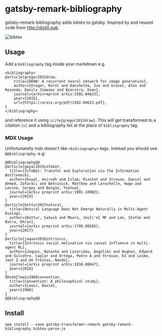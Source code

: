 # gatsby-remark-bibliography

gatsby-remark-bibliography adds bibtex to gatsby. Inspired by and reused code from http://distill.pub.

![bibtex](https://user-images.githubusercontent.com/208803/59069825-539e0f80-88b0-11e9-85cf-060d515c345b.gif)

## Usage

Add a `bibliography` tag inside your markdown e.g.
```
<bibliography>
@article{gregor2015draw,
    title={DRAW: A recurrent neural network for image generation},
    author={Gregor, Karol and Danihelka, Ivo and Graves, Alex and Rezende, Danilo Jimenez and Wierstra, Daan},
    journal={arXivreprint arXiv:1502.04623},
    year={2015},
    url={https://arxiv.org/pdf/1502.04623.pdf},
}
</bibliography>
```

and reference it using `\cite{gregor2015draw}`. This will get transformed to a citation `[n]` and a bibliography list at the place of `bibliography` tag.

### MDX Usage

Unfortunatelly mdx doesn't like `<bibliography>` tags. Instead you should use `@@bibliography`. e.g:

```
@@bibliography@@
@article{goyal2019infobot,
  title={InfoBot: Transfer and Exploration via the Information Bottleneck},
  author={Goyal, Anirudh and Islam, Riashat and Strouse, Daniel and Ahmed, Zafarali and Botvinick, Matthew and Larochelle, Hugo and Levine, Sergey and Bengio, Yoshua},
  journal={arXiv preprint arXiv:1901.10902},
  year={2019}
}
@article{kottur2017natural,
  title={Natural Language Does Not Emerge Naturally in Multi-Agent Dialog},
  author={Kottur, Satwik and Moura, Jos{\'e} MF and Lee, Stefan and Batra, Dhruv},
  journal={arXiv preprint arXiv:1706.08502},
  year={2017}
}
@article{jaques2018intrinsic,
  title={Intrinsic social motivation via causal influence in multi-agent RL},
  author={Jaques, Natasha and Lazaridou, Angeliki and Hughes, Edward and Gulcehre, Caglar and Ortega, Pedro A and Strouse, DJ and Leibo, Joel Z and de Freitas, Nando},
  journal={arXiv preprint arXiv:1810.08647},
  year={2018}
}
@book{lewis1968convention,
  title={Convention: A philosophical study},
  author={Lewis, David},
  year={1968}
}
@@bibliography@@
```

## Install

`npm install --save gatsby-transformer-remark gatsby-remark-bibliography bibtex-parse-js`
